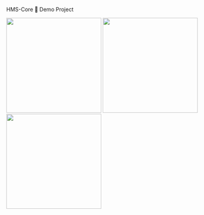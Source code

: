 HMS-Core 🖤 Demo Project

<img src="ss/ss1.jpeg" width="250"> <img src="ss/ss2.jpeg" width="250">  <img src="ss/ss3.jpeg" width="250">
